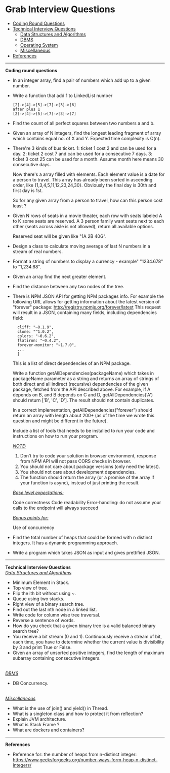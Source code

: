 # Grab Interview Questions
* [Coding Round Questions](#coding)
* [Technical Interview Questions](#tech)
   * [Data Structures and Algorithms](#dsalg)
   * [DBMS](#dbms)
   * [Operating System](#os)
   * [Miscellaneous](#misc)
* [References](#ref)
____
<b name="coding">Coding round questions</b><br/>
- In an integer array, find a pair of numbers which add up to a given number.
- Write a function that add 1 to LinkedList number
  ```
  [2]->[4]->[5]->[7]->[3]->[6]
  after plus 1
  [2]->[4]->[5]->[7]->[3]->[7]
  ```
- Find the count of all perfect squares between two numbers a and b.
- Given an array of N integers, find the longest leading fragment of array which contains equal no. of X and Y. Expected time complexity is O(n).
- There're 3 kinds of bus ticket.
      1: ticket 1 cost 2 and can be used for a day.
      2: ticket 2 cost 7 and can be used for a consecutive 7 days.
      3: ticket 3 cost 25 can be used for a month. Assume month here means 30 consecutive days.

  Now there's a array filled with elements. Each element value is a date for a person to travel. This array has already been sorted in ascending order, like {1,3,4,5,11,12,23,24,30}.
  Obviously the final day is 30th and first day is 1st.

  So for any given array from a person to travel, how can this person cost least ?
- Given N rows of seats in a movie theater, each row with seats labeled A to K some seats are reserved. A 3 person family want seats next to each other (seats across aisle is not allowed), return all available options.

     Reserved seat will be given like "1A 2B 40G".
- Design a class to calculate moving average of last N numbers in a stream of real numbers.
- Format a string of numbers to display a currency - example" "1234.678" to "1,234.68".
- Given an array find the next greater element.
- Find the distance between any two nodes of the tree.
- There is NPM JSON API for getting NPM packages info. For example the following URL allows for getting information about the latest version of "forever" package:
  http://registry.npmjs.org/forever/latest
  This request will result in a JSON, containing many fields, including dependencies field:
  ```dependencies: {
    cliff: "~0.1.9",
    clone: "^1.0.2",
    colors: "~0.6.2",
    flatiron: "~0.4.2",
    forever-monitor: "~1.7.0",
    ...
    }
    ```

  This is a list of direct dependencies of an NPM package.

  Write a function getAllDependencies(packageName) which takes in packageName parameter as a string and returns an array of strings of both direct and all indirect (recursive) dependencies of the given package, fetched from the API described above. For example, if A depends on B, and B depends on C and D, getAllDependencies('A') should return ['B', 'C', 'D']. The result should not contain duplicates.

  In a correct implementation, getAllDependencies("forever") should return an array with length about 200+ (as of the time we wrote this question and might be different in the future).

  Include a list of tools that needs to be installed to run your code and instructions on how to run your program.
  
  <i><u>NOTE:</u></i>
  
  1. Don’t try to code your solution in browser environment, response from NPM API will not pass CORS checks in browser.
  2. You should not care about package versions (only need the latest).
  3. You should not care about development dependencies.
  4. The function should return the array (or a promise of the array if your function is async), instead of just printing the result.
  
  <i><u>Base level expectations:</u></i>
  
  Code correctness
  Code readability
  Error-handling: do not assume your calls to the endpoint will always succeed
  
  <i><u>Bonus points for:</u></i>
  
  Use of concurrency
- Find the total number of heaps that could be formed with n distinct integers. It has a dynamic programming approach.
- Write a program which takes JSON as input and gives prettified JSON.

----
<b name="tech">Technical Interview Questions</b>
<br/>
<i><u name="dsalg">Data Structures and Algorithms</u></i>
- Minimum Element in Stack.
- Top view of tree.
- Flip the ith bit without using ~.
- Queue using two stacks.
-  Right view of a binary search tree.
-  Find out the last nth node in a linked list.
- Write code for column wise tree traversal.
- Reverse a sentence of words.
- How do you check that a given binary tree is a valid balanced binary search tree?  
- You receive a bit stream (0 and 1). Continuously receive a stream of bit, each time, you have to determine whether the current value is divisibility by 3 and print True or False.
- Given an array of unsorted positive integers, find the length of maximum subarray containing consecutive integers.

<br/>
<i><u name="dbms">DBMS</u></i>

- DB Concurrency.
<br/>
<i><u name="misc">Miscellaneous</u></i>

- What is the use of join() and yield() in Thread.
- What is a singleton class and how to protect it from reflection?
- Explain JVM architecture.
- What is Stack Frame ?
- What are dockers and containers?


----
<b name="refer">References</b>
<br/>
- Reference for: the number of heaps from n-distinct integer: https://www.geeksforgeeks.org/number-ways-form-heap-n-distinct-integers/
